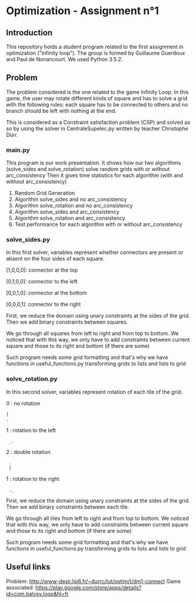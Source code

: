 # Optimization - Assignment n°1

## Introduction

This repository holds a student program related to the first assignment in optimization ("infinity loop").
The group is formed by Guillaume Guerdoux and Paul de Nonancourt. We used Python 3.5.2. 

## Problem

The problem considered is the one related to the game Infinity Loop. In this game, the user may rotate different kinds of square and has to solve a grid with the following rules: each square has to be connected to others and no branch should be left with nothing at the end.

This is considered as a Constraint satisfaction problem (CSP) and solved as so by using the solver in CentraleSupelec.py written by teacher Christophe Dürr.

### main.py

This program is our work presentation. It shows how our two algorithms (solve_sides and solve_rotation) solve random grids with or without arc_consistency
Then it gives time statistics for each algorithm (with and without arc_consistency)

1. Random Grid Generation
2. Algorithm solve_sides and no arc_consistency
3. Algorithm solve_rotation and no arc_consistency
4. Algorithm solve_sides and arc_consistency
5. Algorithm solve_rotation and arc_consistency
6. Test performance for each algorithm with or without arc_consistency

### solve_sides.py

In this first solver, variables represent whether connectors are present or absent on the four sides of each square.

[1,0,0,0]: connector at the top

[0,1,0,0]: connector to the left

[0,0,1,0]: connector at the bottom

[0,0,0,1]: connector to the right

First, we reduce the domain using unary constraints at the sides of the grid. Then we add binary constraints between squares.

We go through all squares from left to right and from top to bottom. We noticed that with this way, we only have to add constraints between current square and those to its right and bottom (if there are some)

Such program needs some grid formatting and that's why we have functions in useful_functions.py transforming grids to lists and lists to grid

### solve_rotation.py

In this second solver, variables represent rotation of each tile of the grid.

0 : no rotation 

	|
	.

1 : rotation to the left
	
	
	 _.

2 : double rotation

	 .
	 |

1 : rotation to the right
	
	
	 ._

First, we reduce the domain using unary constraints at the sides of the grid. Then we add binary constraints between each tile.

We go through all tiles from left to right and from top to bottom. We noticed that with this way, we only have to add constraints between current square and those to its right and bottom (if there are some)

Such program needs some grid formatting and that's why we have functions in useful_functions.py transforming grids to lists and lists to grid
## Useful links

Problem: http://www-desir.lip6.fr/~durrc/Iut/optim/t/dm1-connect
Game associated: https://play.google.com/store/apps/details?id=com.balysv.loop&hl=fr
